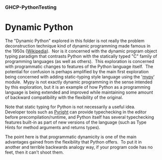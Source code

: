 
### GHCP-PythonTesting

# Dynamic Python

The "Dynamic Python" explored in this folder is not really the problem deconstruction technique
kind of dynamic programming made famous in the 1950s ([Wikipedia](https://en.wikipedia.org/wiki/Dynamic_programming)).&nbsp; 
Nor is it concerned with the dynamic program object typing paradigm that contrasts Python with the 
statically typed "C" family of programming languages (as well as others).&nbsp; 
This exploration is concerned with programmatic changes to features of the Python language
itself.&nbsp; 
The potential for confusion is perhaps amplified by the main first exploration being concerned with 
adding static-typing style language using the '[mypy](https://github.com/python/mypy)' module.&nbsp; 
Mypy is not exactly dynamic programming in the sense intended by this exploration, 
but it is an example of how Python as a programming language is being extended and improved
while maintaining some amount of backward compatibility with the flexibility of the original.

Note that static typing for Python is not necessarily a useful idea.&nbsp; 
Developer tools such as [Pyright](https://github.com/microsoft/pyright) 
can provide typechecking in the editor before precompilation/runtime, 
and Python itself has several typechecking features built-in as part of new 
versions of the language (such as Type Hints for method arguments and returns types).&nbsp; 

The point here is that programmatic dynamicity is one of the main advantages gained 
from the flexibility that Python offers.&nbsp; 
To put it in another and terrible backwards analogy way, 
if your program code has no feet, then it can't shoot them.&nbsp; 
<!-- (Though the problem of Python accidentally 
eating stray bullet lead from the ground without
knowing better seems to remain). -->